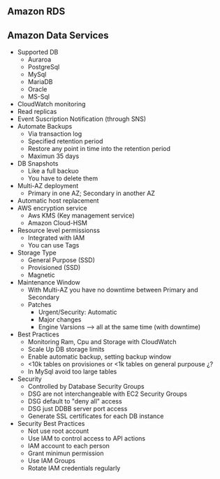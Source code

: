 ## Amazon RDS
## Amazon Data Services

* Supported DB
  * Auraroa
  * PostgreSql
  * MySql
  * MariaDB
  * Oracle
  * MS-Sql
* CloudWatch monitoring
* Read replicas
* Event Suscription Notification (through SNS)
* Automate Backups
  * Via transaction log
  * Specified retention period
  * Restore any point in time into the retention period
  * Maximun 35 days
* DB Snapshots
  * Like a full backuo
  * You have to delete them
* Multi-AZ deployment
  * Primary in one AZ; Secondary in another AZ
* Automatic host replacement
* AWS encryption service
  * Aws KMS (Key management service)
  * Amazon Cloud-HSM
* Resource level permissionss
  * Integrated with IAM
  * You can use Tags
* Storage Type
  * General Purpose (SSD)
  * Provisioned (SSD)
  * Magnetic
* Maintenance Window
  * With Multi-AZ you have no downtime between Primary and Secondary
  * Patches
    * Urgent/Security: Automatic
	* Major changes
	* Engine Varsions --> all at the same time (with downtime)
* Best Practices
  * Monitoring Ram, Cpu and Storage with CloudWatch
  * Scale Up DB storage limits
  * Enable automatic backup, setting backup window
  * <10k tables on provisiones or <1k tables on general purpouse ¿?
  * In MySql avoid too large tables
* Security
  * Controlled by Database Security Groups
  * DSG are not interchangeable with EC2 Security Groups
  * DSG default to "deny all" access
  * DSG just DDBB server port access
  * Generate SSL certificates for each DB instance
* Security Best Practices
  * Not use root account
  * Use IAM to control access to API actions
  * IAM account to each person
  * Grant minimun permission
  * Use IAM Groups
  * Rotate IAM credentials regularly
 
 